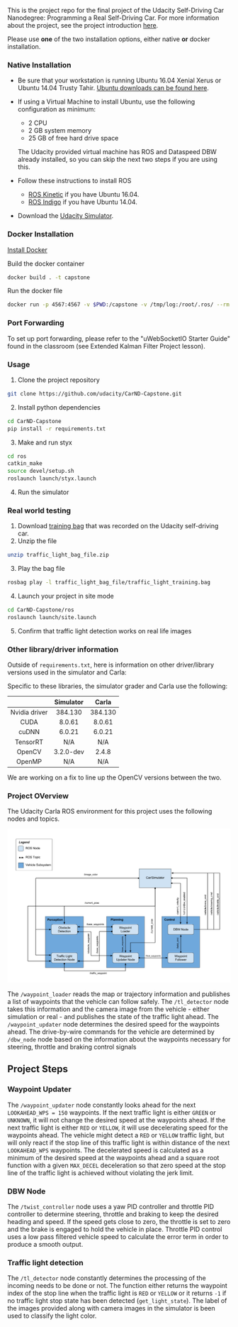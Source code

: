 This is the project repo for the final project of the Udacity Self-Driving Car Nanodegree: Programming a Real Self-Driving Car. For more information about the project, see the project introduction [here](https://classroom.udacity.com/nanodegrees/nd013/parts/6047fe34-d93c-4f50-8336-b70ef10cb4b2/modules/e1a23b06-329a-4684-a717-ad476f0d8dff/lessons/462c933d-9f24-42d3-8bdc-a08a5fc866e4/concepts/5ab4b122-83e6-436d-850f-9f4d26627fd9).

Please use **one** of the two installation options, either native **or** docker installation.

### Native Installation

* Be sure that your workstation is running Ubuntu 16.04 Xenial Xerus or Ubuntu 14.04 Trusty Tahir. [Ubuntu downloads can be found here](https://www.ubuntu.com/download/desktop).
* If using a Virtual Machine to install Ubuntu, use the following configuration as minimum:
  * 2 CPU
  * 2 GB system memory
  * 25 GB of free hard drive space

  The Udacity provided virtual machine has ROS and Dataspeed DBW already installed, so you can skip the next two steps if you are using this.

* Follow these instructions to install ROS
  * [ROS Kinetic](http://wiki.ros.org/kinetic/Installation/Ubuntu) if you have Ubuntu 16.04.
  * [ROS Indigo](http://wiki.ros.org/indigo/Installation/Ubuntu) if you have Ubuntu 14.04.
* Download the [Udacity Simulator](https://github.com/udacity/CarND-Capstone/releases).

### Docker Installation
[Install Docker](https://docs.docker.com/engine/installation/)

Build the docker container
```bash
docker build . -t capstone
```

Run the docker file
```bash
docker run -p 4567:4567 -v $PWD:/capstone -v /tmp/log:/root/.ros/ --rm -it capstone
```

### Port Forwarding
To set up port forwarding, please refer to the "uWebSocketIO Starter Guide" found in the classroom (see Extended Kalman Filter Project lesson).

### Usage

1. Clone the project repository
```bash
git clone https://github.com/udacity/CarND-Capstone.git
```

2. Install python dependencies
```bash
cd CarND-Capstone
pip install -r requirements.txt
```
3. Make and run styx
```bash
cd ros
catkin_make
source devel/setup.sh
roslaunch launch/styx.launch
```
4. Run the simulator

### Real world testing
1. Download [training bag](https://s3-us-west-1.amazonaws.com/udacity-selfdrivingcar/traffic_light_bag_file.zip) that was recorded on the Udacity self-driving car.
2. Unzip the file
```bash
unzip traffic_light_bag_file.zip
```
3. Play the bag file
```bash
rosbag play -l traffic_light_bag_file/traffic_light_training.bag
```
4. Launch your project in site mode
```bash
cd CarND-Capstone/ros
roslaunch launch/site.launch
```
5. Confirm that traffic light detection works on real life images

### Other library/driver information
Outside of `requirements.txt`, here is information on other driver/library versions used in the simulator and Carla:

Specific to these libraries, the simulator grader and Carla use the following:

|        | Simulator | Carla  |
| :-----------: |:-------------:| :-----:|
| Nvidia driver | 384.130 | 384.130 |
| CUDA | 8.0.61 | 8.0.61 |
| cuDNN | 6.0.21 | 6.0.21 |
| TensorRT | N/A | N/A |
| OpenCV | 3.2.0-dev | 2.4.8 |
| OpenMP | N/A | N/A |

We are working on a fix to line up the OpenCV versions between the two.



### Project OVerview
The Udacity Carla ROS environment for this project uses the following nodes and topics.

![](imgs/overview.png)

The `/waypoint_loader` reads the map or trajectory information and publishes a list of waypoints that the vehicle can follow safely. The `/tl_detector` node takes this information and the camera image from the vehicle - either simulation or real - and publishes the state of the traffic light ahead. The `/waypoint_updater` node determines the desired speed for the waypoints ahead. The drive-by-wire commands for the vehicle are determined by `/dbw_node` node based on the information about the waypoints necessary for steering, throttle and braking control signals

## Project Steps

### Waypoint Updater 

The `/waypoint_updater` node constantly looks ahead for the next `LOOKAHEAD_WPS = 150` waypoints. If the next traffic light is either `GREEN` or `UNKNOWN`, it will not change the desired speed at the waypoints ahead. If the next traffic light is either `RED` or `YELLOW`, it will use decelerating speed for the waypoints ahead. The vehicle might detect a `RED` or `YELLOW` traffic light, but will only react if the stop line of this traffic light is within distance of the next `LOOKAHEAD_WPS` waypoints. The decelerated speed is calculated as a minimum of the desired speed at the waypoints ahead and a square root function with a given `MAX_DECEL` deceleration so that zero speed at the stop line of the traffic light is achieved without violating the jerk limit.
### DBW Node

The `/twist_controller` node uses a yaw PID controller and throttle PID controller to determine steering, throttle and braking to keep the desired heading and speed. If the speed gets close to zero, the throttle is set to zero and the brake is engaged to hold the vehicle in place. Throttle PID control uses a low pass filtered vehicle speed to calculate the error term in order to produce a smooth output.
### Traffic light detection

The `/tl_detector` node constantly determines the processing of the incoming needs to be done or not. The function either returns the waypoint index of the stop line when the traffic light is `RED` or `YELLOW` or it returns `-1` if no traffic light stop state has been detected (`get_light_state`). The label of the images provided along with camera images in the simulator is been used to classify the light color.

